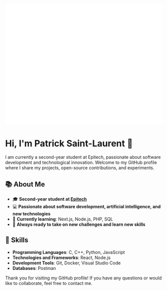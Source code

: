 <picture>
  <img src="/github-metrics.svg" alt="Metrics">
</picture>

# Hi, I'm Patrick Saint-Laurent 👋

I am currently a second-year student at Epitech, passionate about software development and technological innovation. Welcome to my GitHub profile where I share my projects, open-source contributions, and experiments.

## 📚 About Me

- 🎓 **Second-year student at [Epitech](https://www.epitech.eu/)**
- 💻 **Passionate about software development, artificial intelligence, and new technologies**
- 🌱 **Currently learning**: Next.js, Node.js, PHP, SQL
- 🚀 **Always ready to take on new challenges and learn new skills**

## 🔧 Skills

- **Programming Languages**: C, C++, Python, JavaScript
- **Technologies and Frameworks**: React, Node.js
- **Development Tools**: Git, Docker, Visual Studio Code
- **Databases**: Postman

Thank you for visiting my GitHub profile! If you have any questions or would like to collaborate, feel free to contact me.
